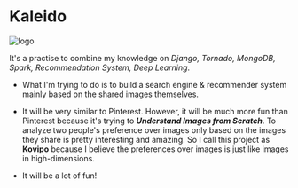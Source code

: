 # Kaleido
![logo](http://bknation.org/wp-content/uploads/2015/01/bknation_dreams2.jpg.jpg)

It's a practise to combine my knowledge on _Django, Tornado, MongoDB, Spark, Recommendation System, Deep Learning_.

+ What I'm trying to do is to build a search engine & recommender system mainly based on the shared images themselves.

+ It will be very similar to Pinterest. However, it will be much more fun than Pinterest because it's trying to ___Understand Images from Scratch___. To analyze two people's preference over images only based on the images they share is pretty interesting and amazing. So I call this project as __Kovipo__ because I believe the preferences over images is just like images in high-dimensions.

+ It will be a lot of fun!
